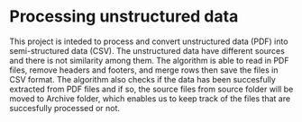 # Processing unstructured data

This project is inteded to process and convert unstructured data (PDF) into semi-structured data (CSV). The unstructured data have different sources and there is not similarity among them. The algorithm is able to read in PDF files, remove headers and footers, and merge rows then save the files in CSV format. The algorithm also checks if the data has been succesfully extracted from PDF files and if so, the source files from source folder will be moved to Archive folder, which enables us to keep track of the files that are succesfully processed or not. 


